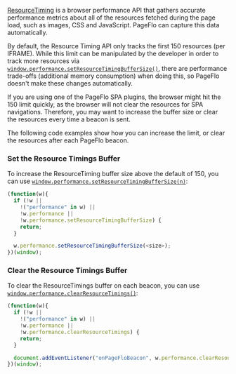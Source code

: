 [ResourceTiming](http://www.w3.org/TR/resource-timing/) is a browser performance
API that gathers accurate performance metrics about all of the resources
fetched during the page load, such as images, CSS and JavaScript.  PageFlo can
capture this data automatically.

By default, the Resource Timing API only tracks the first 150 resources (per IFRAME).
While this limit can be manipulated by the developer in order to track more resources
via [`window.performance.setResourceTimingBufferSize()`](http://www.w3.org/TR/resource-timing/),
there are performance trade-offs (additional memory consumption) when doing this,
so PageFlo doesn't make these changes automatically.

If you are using one of the PageFlo SPA plugins, the browser might hit the
150 limit quickly, as the browser will not clear the resources for SPA
navigations.  Therefore, you may want to increase the buffer size or clear the
resources every time a beacon is sent.

The following code examples show how you can increase the limit, or clear the
resources after each PageFlo beacon.

### Set the Resource Timings Buffer

To increase the ResourceTiming buffer size above the default of 150, you can use
[`window.performance.setResourceTimingBufferSize(n)`](http://www.w3.org/TR/resource-timing/):

```javascript
(function(w){
  if (!w ||
    !("performance" in w) ||
    !w.performance ||
    !w.performance.setResourceTimingBufferSize) {
    return;
  }

  w.performance.setResourceTimingBufferSize(<size>);
})(window);
```

### Clear the Resource Timings Buffer

To clear the ResourceTimings buffer on each beacon, you can use
[`window.performance.clearResourceTimings()`](http://www.w3.org/TR/resource-timing/):

```javascript
(function(w){
  if (!w ||
    !("performance" in w) ||
    !w.performance ||
    !w.performance.clearResourceTimings) {
    return;
  }

  document.addEventListener("onPageFloBeacon", w.performance.clearResourceTimings.bind(w.performance));
})(window);
```
